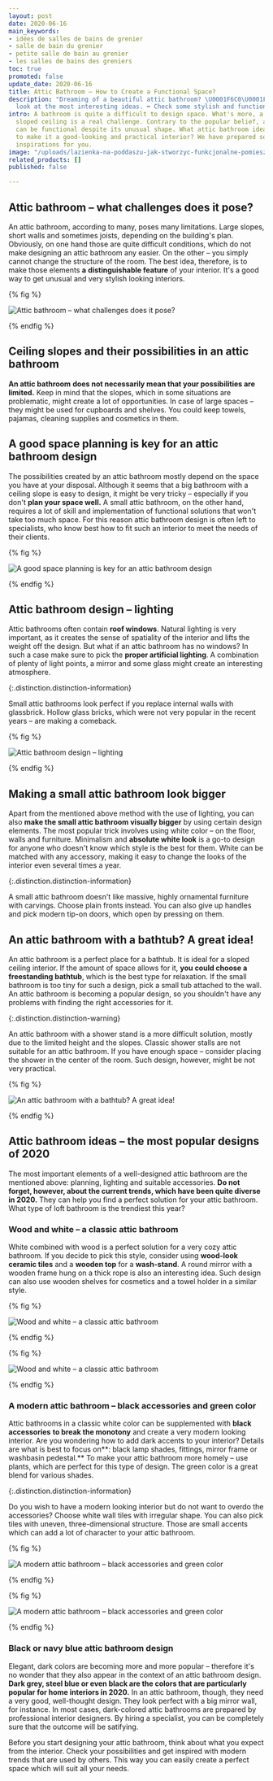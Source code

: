 ```yaml
---
layout: post
date: 2020-06-16
main_keywords:
- idées de salles de bains de grenier
- salle de bain du grenier
- petite salle de bain au grenier
- les salles de bains des greniers
toc: true
promoted: false
update_date: 2020-06-16
title: Attic Bathroom – How to Create a Functional Space?
description: "Dreaming of a beautiful attic bathroom? \U0001F6C0\U0001F3FC Take a
  look at the most interesting ideas. ➡️ Check some stylish and functional designs."
intro: A bathroom is quite a difficult to design space. What's more, a room with a
  sloped ceiling is a real challenge. Contrary to the popular belief, an attic bathroom
  can be functional despite its unusual shape. What attic bathroom ideas are the best
  to make it a good-looking and practical interior? We have prepared some tips and
  inspirations for you.
image: "/uploads/lazienka-na-poddaszu-jak-stworzyc-funkcjonalne-pomieszczenie.jpg"
related_products: []
published: false

---
```

## Attic bathroom – what challenges does it pose?

An attic bathroom, according to many, poses many limitations. Large slopes, short walls and sometimes joists, depending on the building's plan. Obviously, on one hand those are quite difficult conditions, which do not make designing an attic bathroom any easier. On the other – you simply cannot change the structure of the room. The best idea, therefore, is to make those elements **a** **distinguishable feature** of your interior. It's a good way to get unusual and very stylish looking interiors.

{% fig %}

![Attic bathroom – what challenges does it pose?](/uploads/lazienka-na-poddaszu-jak-stworzyc-funkcjonalne-pomieszczenie-8.jpg "Attic bathroom – what challenges does it pose?")

{% endfig %}

## Ceiling slopes and their possibilities in an attic bathroom

**An attic bathroom** **does not necessarily mean that your possibilities are limited.** Keep in mind that the slopes, which in some situations are problematic, might create a lot of opportunities. In case of large spaces – they might be used for cupboards and shelves. You could keep towels, pajamas, cleaning supplies and cosmetics in them.

## A good space planning is key for an attic bathroom design

The possibilities created by an attic bathroom mostly depend on the space you have at your disposal. Although it seems that a big bathroom with a ceiling slope is easy to design, it might be very tricky – especially if you don't **plan your space well.** A small attic bathroom, on the other hand, requires a lot of skill and implementation of functional solutions that won't take too much space. For this reason attic bathroom design is often left to specialists, who know best how to fit such an interior to meet the needs of their clients.

{% fig %}

![A good space planning is key for an attic bathroom design](/uploads/lazienka-na-poddaszu-jak-stworzyc-funkcjonalne-pomieszczenie-6.jpg "A good space planning is key for an attic bathroom design")

{% endfig %}

## Attic bathroom design – lighting

Attic bathrooms often contain **roof windows**. Natural lighting is very important, as it creates the sense of spatiality of the interior and lifts the weight off the design. But what if an attic bathroom has no windows? In such a case make sure to pick the **proper artificial lighting**. A combination of plenty of light points, a mirror and some glass might create an interesting atmosphere.

{:.distinction.distinction-information}

Small attic bathrooms look perfect if you replace internal walls with glassbrick. Hollow glass bricks, which were not very popular in the recent years – are making a comeback.

{% fig %}

![Attic bathroom design – lighting](/uploads/lazienka-na-poddaszu-jak-stworzyc-funkcjonalne-pomieszczenie-1.jpg "Attic bathroom design – lighting")

{% endfig %}

## Making a small attic bathroom look bigger

Apart from the mentioned above method with the use of lighting, you can also **make the small attic bathroom visually bigger** by using certain design elements. The most popular trick involves using white color – on the floor, walls and furniture. Minimalism and **absolute white look** is a go-to design for anyone who doesn't know which style is the best for them. White can be matched with any accessory, making it easy to change the looks of the interior even several times a year.

{:.distinction.distinction-information}

A small attic bathroom doesn't like massive, highly ornamental furniture with carvings. Choose plain fronts instead. You can also give up handles and pick modern tip-on doors, which open by pressing on them.

## An attic bathroom with a bathtub? A great idea!

An attic bathroom is a perfect place for a bathtub. It is ideal for a sloped ceiling interior. If the amount of space allows for it, **you could choose a freestanding bathtub**, which is the best type for relaxation. If the small bathroom is too tiny for such a design, pick a small tub attached to the wall. An attic bathroom is becoming a popular design, so you shouldn't have any problems with finding the right accessories for it.

{:.distinction.distinction-warning}

An attic bathroom with a shower stand is a more difficult solution, mostly due to the limited height and the slopes. Classic shower stalls are not suitable for an attic bathroom. If you have enough space – consider placing the shower in the center of the room. Such design, however, might be not very practical.

{% fig %}

![An attic bathroom with a bathtub? A great idea!](/uploads/lazienka-na-poddaszu-jak-stworzyc-funkcjonalne-pomieszczenie-3.jpg "An attic bathroom with a bathtub? A great idea!")

{% endfig %}

## Attic bathroom ideas – the most popular designs of 2020

The most important elements of a well-designed attic bathroom are the mentioned above: planning, lighting and suitable accessories. **Do not forget, however, about the current trends, which have been quite diverse in 2020.** They can help you find a perfect solution for your attic bathroom. What type of loft bathroom is the trendiest this year?

### Wood and white – a classic attic bathroom

White combined with wood is a perfect solution for a very cozy attic bathroom. If you decide to pick this style, consider using **wood-look ceramic tiles** and a **wooden top** for a **wash-stand**. A round mirror with a wooden frame hung on a thick rope is also an interesting idea. Such design can also use wooden shelves for cosmetics and a towel holder in a similar style.

{% fig %}

![Wood and white – a classic attic bathroom](/uploads/lazienka-na-poddaszu-jak-stworzyc-funkcjonalne-pomieszczenie-2.jpg "Wood and white – a classic attic bathroom")

{% endfig %}

{% fig %}

![Wood and white – a classic attic bathroom](/uploads/lazienka-na-poddaszu-jak-stworzyc-funkcjonalne-pomieszczenie-4.jpg "Wood and white – a classic attic bathroom")

{% endfig %}

### A modern attic bathroom – black accessories and green color

Attic bathrooms in a classic white color can be supplemented with **black accessories** **to break the monotony** and create a very modern looking interior. Are you wondering how to add dark accents to your interior? Details are what is best to focus on**: black lamp shades, fittings, mirror frame or washbasin pedestal.** To make your attic bathroom more homely – use plants, which are perfect for this type of design. The green color is a great blend for various shades.

{:.distinction.distinction-information}

Do you wish to have a modern looking interior but do not want to overdo the accessories? Choose white wall tiles with irregular shape. You can also pick tiles with uneven, three-dimensional structure. Those are small accents which can add a lot of character to your attic bathroom.

{% fig %}

![A modern attic bathroom – black accessories and green color](/uploads/lazienka-na-poddaszu-jak-stworzyc-funkcjonalne-pomieszczenie-5.jpg "A modern attic bathroom – black accessories and green color")

{% endfig %}

{% fig %}

![A modern attic bathroom – black accessories and green color](/uploads/lazienka-na-poddaszu-jak-stworzyc-funkcjonalne-pomieszczenie-7.jpg "A modern attic bathroom – black accessories and green color")

{% endfig %}

### Black or navy blue attic bathroom design

Elegant, dark colors are becoming more and more popular – therefore it's no wonder that they also appear in the context of an attic bathroom design. **Dark grey, steel blue or even black are the colors that are particularly popular for home interiors in 2020.** In an attic bathroom, though, they need a very good, well-thought design. They look perfect with a big mirror wall, for instance. In most cases, dark-colored attic bathrooms are prepared by professional interior designers. By hiring a specialist, you can be completely sure that the outcome will be satifying.

Before you start designing your attic bathroom, think about what you expect from the interior. Check your possibilities and get inspired with modern trends that are used by others. This way you can easily create a perfect space which will suit all your needs.